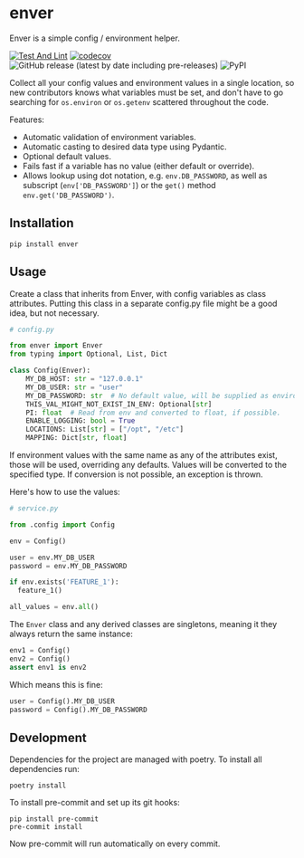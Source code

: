 # enver

Enver is a simple config / environment helper.

[![Test And Lint](https://github.com/danhje/enver/actions/workflows/python-test.yml/badge.svg)](https://github.com/danhje/enver/actions/workflows/python-test.yml)
[![codecov](https://codecov.io/gh/danhje/enver/branch/master/graph/badge.svg)](https://codecov.io/gh/danhje/enver)
![GitHub release (latest by date including pre-releases)](https://img.shields.io/github/v/release/danhje/enver?include_prereleases)
![PyPI](https://img.shields.io/pypi/v/enver)

Collect all your config values and environment values in a single location, so new contributors knows what variables must be
  set, and don't have to go searching for `os.environ` or `os.getenv` scattered throughout the code.

Features:
- Automatic validation of environment variables.
- Automatic casting to desired data type using Pydantic.
- Optional default values.
- Fails fast if a variable has no value (either default or override).
- Allows lookup using dot notation, e.g. `env.DB_PASSWORD`, as well as subscript (`env['DB_PASSWORD']`) or the `get()` method `env.get('DB_PASSWORD')`.

## Installation

```
pip install enver
```

## Usage

Create a class that inherits from Enver, with config variables as class attributes. Putting this class in a separate config.py file might be a good idea, but not necessary.


```python
# config.py

from enver import Enver
from typing import Optional, List, Dict

class Config(Enver):
    MY_DB_HOST: str = "127.0.0.1"
    MY_DB_USER: str = "user"
    MY_DB_PASSWORD: str  # No default value, will be supplied as environment value.
    THIS_VAL_MIGHT_NOT_EXIST_IN_ENV: Optional[str]
    PI: float  # Read from env and converted to float, if possible.
    ENABLE_LOGGING: bool = True
    LOCATIONS: List[str] = ["/opt", "/etc"]
    MAPPING: Dict[str, float]
```

If environment values with the same name as any of the attributes exist, those will be used, overriding any defaults. Values will be converted to the specified type. If conversion is not possible, an exception is thrown.

Here's how to use the values:

```python
# service.py

from .config import Config

env = Config()

user = env.MY_DB_USER
password = env.MY_DB_PASSWORD

if env.exists('FEATURE_1'):
  feature_1()

all_values = env.all()
```

The `Enver` class and any derived classes are singletons, meaning it they always return the same instance:

```python
env1 = Config()
env2 = Config()
assert env1 is env2
```

Which means this is fine:

````python
user = Config().MY_DB_USER
password = Config().MY_DB_PASSWORD
````

## Development

Dependencies for the project are managed with poetry.
To install all dependencies run:

```shell
poetry install
```

To install pre-commit and set up its git hooks:
```
pip install pre-commit
pre-commit install
```
Now pre-commit will run automatically on every commit.
